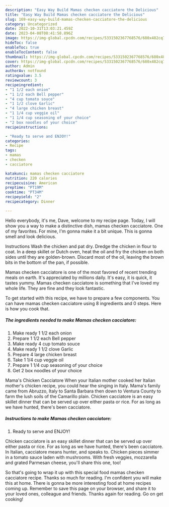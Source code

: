 ```yaml
---
description: "Easy Way Build Mamas checken cacciatore the Delicious"
title: "Easy Way Build Mamas checken cacciatore the Delicious"
slug: 169-easy-way-build-mamas-checken-cacciatore-the-delicious
category: Uncategorized
date: 2022-10-31T13:03:21.459Z
date: 2023-04-08T08:41:58.896Z
image: https://img-global.cpcdn.com/recipes/5331502367768576/680x482cq70/mamas-checken-cacciatore-recipe-main-photo.jpg
hideToc: false
enableToc: true
enableTocContent: false
thumbnail: https://img-global.cpcdn.com/recipes/5331502367768576/680x482cq70/mamas-checken-cacciatore-recipe-main-photo.jpg
cover: https://img-global.cpcdn.com/recipes/5331502367768576/680x482cq70/mamas-checken-cacciatore-recipe-main-photo.jpg
author: Admin
authorAv: notfound
ratingvalue: 3.5
reviewcount: 3
recipeingredient:
- "1 1/2 each onion"
- "1 1/2 each Bell pepper"
- "4 cup tomato souce"
- "1 1/2 clove Garlic"
- "4 large chicken breast"
- "1 1/4 cup veggie oil"
- "1 1/4 cup seasoning of your choice"
- "2 box noodles of your choice"
recipeinstructions:

- "Ready to serve and ENJOY!"
categories:
- Recipe
tags:
- mamas
- checken
- cacciatore

katakunci: mamas checken cacciatore 
nutrition: 220 calories
recipecuisine: American
preptime: "PT19M"
cooktime: "PT34M"
recipeyield: "2"
recipecategory: Dinner

---
```



Hello everybody, it's me, Dave, welcome to my recipe page. Today, I will show you a way to make a distinctive dish, mamas checken cacciatore. One of my favorites. For mine, I'm gonna make it a bit unique. This is gonna smell and look delicious.

Instructions Wash the chicken and pat dry. Dredge the chicken in flour to coat. In a deep skillet or Dutch oven, heat the oil and fry the chicken on both sides until they are golden-brown. Discard most of the oil, leaving the brown bits in the bottom of the pan, if possible.

Mamas checken cacciatore is one of the most favored of recent trending meals on earth. It's appreciated by millions daily. It's easy, it is quick, it tastes yummy. Mamas checken cacciatore is something that I've loved my whole life. They are fine and they look fantastic.


To get started with this recipe, we have to prepare a few components. You can have mamas checken cacciatore using 8 ingredients and 0 steps. Here is how you cook that.

<!--inarticleads1-->

##### The ingredients needed to make Mamas checken cacciatore:

1. Make ready 1 1/2 each onion
1. Prepare 1 1/2 each Bell pepper
1. Make ready 4 cup tomato souce
1. Make ready 1 1/2 clove Garlic
1. Prepare 4 large chicken breast
1. Take 1 1/4 cup veggie oil
1. Prepare 1 1/4 cup seasoning of your choice
1. Get 2 box noodles of your choice


Mama&#39;s Chicken Cacciatore When your Italian mother cooked her Italian mother&#39;s chicken recipe, you could hear the singing in Italy. Mama&#39;s family came from Abruzzo, Italy to Santa Barbara then down to Ventura County to farm the lush soils of the Camarillo plain. Chicken cacciatore is an easy skillet dinner that can be served up over either pasta or rice. For as long as we have hunted, there&#39;s been cacciatore. 

<!--inarticleads2-->

##### Instructions to make Mamas checken cacciatore:


1. Ready to serve and ENJOY!

Chicken cacciatore is an easy skillet dinner that can be served up over either pasta or rice. For as long as we have hunted, there&#39;s been cacciatore. In Italian, cacciatore means hunter, and speaks to. Chicken pieces simmer in a tomato sauce laden with mushrooms. With fresh veggies, mozzarella and grated Parmesan cheese, you&#39;ll share this one, too! 

So that's going to wrap it up with this special food mamas checken cacciatore recipe. Thanks so much for reading. I'm confident you will make this at home. There is gonna be more interesting food at home recipes coming up. Remember to save this page on your browser, and share it to your loved ones, colleague and friends. Thanks again for reading. Go on get cooking!
